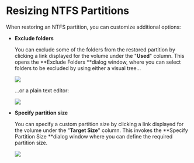 # Resizing NTFS Partitions

When restoring an NTFS partition, you can customize additional options:

* **Exclude folders**

  You can exclude some of the folders from the restored partition by clicking a link displayed for the volume under the "**Used**" column. This opens the **Exclude Folders **dialog window, where you can select folders to be excluded by using either a visual tree...

  ![](https://github.com/robertzakiev/gitbook/tree/703d9f96af3546d5a85e17cd24df8e3834d130e4/assets/ntfs-exclude-folders-dialog.png)

  ...or a plain text editor:

  ![](https://github.com/robertzakiev/gitbook/tree/703d9f96af3546d5a85e17cd24df8e3834d130e4/assets/ntfs-exclude-folders-dialog-plain-text.png)

* **Specify partition size**

  You can specify a custom partition size by clicking a link displayed for the volume under the "**Target Size**" column. This invokes the **Specify Partition Size **dialog window where you can define the required partition size.

  ![](https://github.com/robertzakiev/gitbook/tree/703d9f96af3546d5a85e17cd24df8e3834d130e4/assets/ntfs-specify-partition-size-dialog.png)

